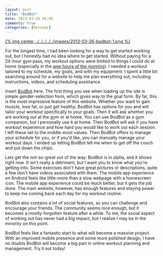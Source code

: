 ```yaml
---
layout: post
title: "BodBot"
date: 2013-03-26 04:00
comments: true
categories: [Reviews]
---
```


[{% img center ../../../../../images/2013-03-26-bodbot-1.png %}](../../../../../images/2013-03-26-bodbot-1-full.png)

For the longest time, I had been looking for a way to get started working out, but I honestly had no idea where to get started. Without paying for a 24-hour gym pass, my workout options were limited to things I could do at home (especially in the [wee hours of the morning](/blog/2013/03/25/new-schedule/)). I needed a workout tailored to my schedule, my goals, and with my equipment. I spent a little bit searching around for a website to help me plan everything out, including instructions, videos, and scheduling assistance.

Insert [BodBot](http://www.bodbot.com/) here. The first thing you see when loading up the site is simple gender-selection form, which gives way to the goal form. By far, this is the most impressive feature of this website. Whether you want to gain muscle, lose fat, or just get healthy, BodBot has options for you and will tailor your workout specifically to your goals. Then it will ask whether you are working out at the gym or at home. You can use BodBot as a gym companion, but I personally use it at home. Then BodBot will ask if you have workout experience and how hard you would like to work out each session. I left these set to the middle-most values. Then BodBot offers to manage your schedule for you, or if you'd like, you can manually manage your workout days. I ended up letting BodBot tell me when to get off the couch and put down the chips.

Lets get the not-so-great out of the way: BodBot is in alpha, and it shows right now. It isn't really a detriment, but I want you to know what you're getting into. Some exercises don't have great pictures or descriptions, quite a few don't have videos associated with them. The mobile app experience on Android feels like little-more than a slow webpage with a homescreen icon. The mobile app experience could be much better, but it gets the job done. The main website, however, has enough features and staying power to keep me coming back each day for my workout routine.

BodBot also contains a lot of social features, so you can challenge and encourage your friends. The community seems nice enough, but it becomes a mostly-forgotten feature after a while. To me, the social aspect of working out has never had a big impact, but I realize I may be in the minority on this point.

BodBot feels like a fantastic start to what will become a massive project. With an improved mobile presence and some more polished design, I have no doubts BodBot will become a big part in online workout planning and management. Try it out today!